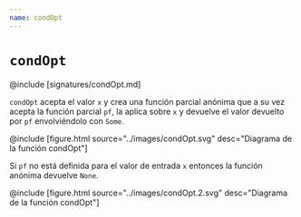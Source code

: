 ```yaml
---
name: condOpt
---
```


# `condOpt`

@include [signatures/condOpt.md]

`condOpt` acepta el valor `x` y crea una función parcial anónima que a su vez
acepta la función parcial `pf`, la aplica sobre `x` y devuelve el valor devuelto
por `pf` envolviéndolo con `Some`.

@include [figure.html source="../images/condOpt.svg" desc="Diagrama de la función condOpt"]

Si `pf` no está definida para el valor de entrada `x` entonces la función
anónima devuelve `None`.

@include [figure.html source="../images/condOpt.2.svg" desc="Diagrama de la función condOpt"]
